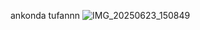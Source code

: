 ankonda tufannn
![IMG_20250623_150849](https://github.com/user-attachments/assets/bb13522e-c255-4ae9-96dd-faf80e2143f7)
